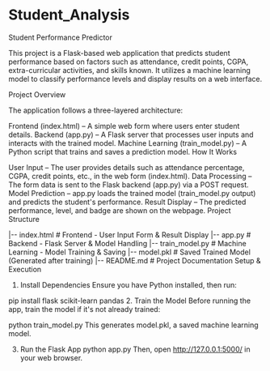 # Student_Analysis
Student Performance Predictor

This project is a Flask-based web application that predicts student performance based on factors such as attendance, credit points, CGPA, extra-curricular activities, and skills known. It utilizes a machine learning model to classify performance levels and display results on a web interface.

Project Overview

The application follows a three-layered architecture:

Frontend (index.html) – A simple web form where users enter student details.
Backend (app.py) – A Flask server that processes user inputs and interacts with the trained model.
Machine Learning (train_model.py) – A Python script that trains and saves a prediction model.
How It Works

User Input – The user provides details such as attendance percentage, CGPA, credit points, etc., in the web form (index.html).
Data Processing – The form data is sent to the Flask backend (app.py) via a POST request.
Model Prediction – app.py loads the trained model (train_model.py output) and predicts the student's performance.
Result Display – The predicted performance, level, and badge are shown on the webpage.
Project Structure

|-- index.html          # Frontend - User Input Form & Result Display
|-- app.py              # Backend - Flask Server & Model Handling
|-- train_model.py      # Machine Learning - Model Training & Saving
|-- model.pkl           # Saved Trained Model (Generated after training)
|-- README.md           # Project Documentation
Setup & Execution

1. Install Dependencies
Ensure you have Python installed, then run:

pip install flask scikit-learn pandas
2. Train the Model
Before running the app, train the model if it's not already trained:

python train_model.py
This generates model.pkl, a saved machine learning model.

3. Run the Flask App
python app.py
Then, open http://127.0.0.1:5000/ in your web browser.

